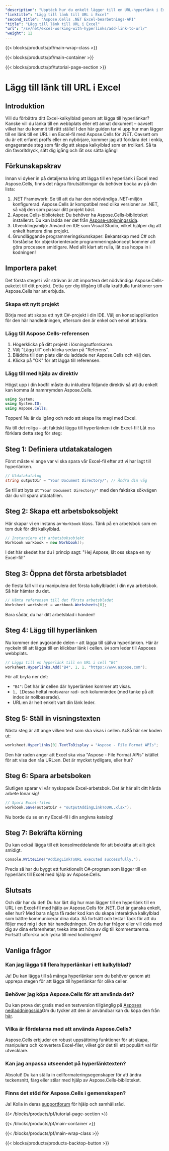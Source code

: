 ```yaml
---
"description": "Upptäck hur du enkelt lägger till en URL-hyperlänk i Excel med Aspose.Cells för .NET med den här detaljerade handledningen. Effektivisera dina kalkylblad."
"linktitle": "Lägg till länk till URL i Excel"
"second_title": "Aspose.Cells .NET Excel-bearbetnings-API"
"title": "Lägg till länk till URL i Excel"
"url": "/sv/net/excel-working-with-hyperlinks/add-link-to-url/"
"weight": 12
---
```


{{< blocks/products/pf/main-wrap-class >}}

{{< blocks/products/pf/main-container >}}

{{< blocks/products/pf/tutorial-page-section >}}

# Lägg till länk till URL i Excel

## Introduktion
Vill du förbättra ditt Excel-kalkylblad genom att lägga till hyperlänkar? Kanske vill du länka till en webbplats eller ett annat dokument – oavsett vilket har du kommit till rätt ställe! I den här guiden tar vi upp hur man lägger till en länk till en URL i en Excel-fil med Aspose.Cells för .NET. Oavsett om du är ett erfaret proffs eller en nybörjare, kommer jag att förklara det i enkla, engagerande steg som får dig att skapa kalkylblad som en trollkarl. Så ta din favoritdryck, sätt dig igång och låt oss sätta igång!
## Förkunskapskrav
Innan vi dyker in på detaljerna kring att lägga till en hyperlänk i Excel med Aspose.Cells, finns det några förutsättningar du behöver bocka av på din lista:
1. .NET Framework: Se till att du har den nödvändiga .NET-miljön konfigurerad. Aspose.Cells är kompatibel med olika versioner av .NET, så välj den som passar ditt projekt bäst.
2. Aspose.Cells-biblioteket: Du behöver ha Aspose.Cells-biblioteket installerat. Du kan ladda ner det från [Aspose-utgivningssida](https://releases.aspose.com/cells/net/).
3. Utvecklingsmiljö: Använd en IDE som Visual Studio, vilket hjälper dig att enkelt hantera dina projekt.
4. Grundläggande programmeringskunskaper: Bekantskap med C# och förståelse för objektorienterade programmeringskoncept kommer att göra processen smidigare.
Med allt klart att rulla, låt oss hoppa in i kodningen!
## Importera paket
Det första steget i vår strävan är att importera det nödvändiga Aspose.Cells-paketet till ditt projekt. Detta ger dig tillgång till alla kraftfulla funktioner som Aspose.Cells har att erbjuda.
### Skapa ett nytt projekt
Börja med att skapa ett nytt C#-projekt i din IDE. Välj en konsolapplikation för den här handledningen, eftersom den är enkel och enkel att köra.
### Lägg till Aspose.Cells-referensen
1. Högerklicka på ditt projekt i lösningsutforskaren.
2. Välj "Lägg till" och klicka sedan på "Referens".
3. Bläddra till den plats där du laddade ner Aspose.Cells och välj den.
4. Klicka på "OK" för att lägga till referensen.
### Lägg till med hjälp av direktiv
Högst upp i din kodfil måste du inkludera följande direktiv så att du enkelt kan komma åt namnrymden Aspose.Cells.
```csharp
using System;
using System.IO;
using Aspose.Cells;
```
Toppen! Nu är du igång och redo att skapa lite magi med Excel.

Nu till det roliga – att faktiskt lägga till hyperlänken i din Excel-fil! Låt oss förklara detta steg för steg:
## Steg 1: Definiera utdatakatalogen
Först måste vi ange var vi ska spara vår Excel-fil efter att vi har lagt till hyperlänken. 
```csharp
// Utdatakatalog
string outputDir = "Your Document Directory/"; // Ändra din väg
```
Se till att byta ut `"Your Document Directory/"` med den faktiska sökvägen där du vill spara utdatafilen. 
## Steg 2: Skapa ett arbetsboksobjekt
Här skapar vi en instans av `Workbook` klass. Tänk på en arbetsbok som en tom duk för ditt kalkylblad.
```csharp
// Instansiera ett arbetsboksobjekt
Workbook workbook = new Workbook();
```
I det här skedet har du i princip sagt: "Hej Aspose, låt oss skapa en ny Excel-fil!"
## Steg 3: Öppna det första arbetsbladet
de flesta fall vill du manipulera det första kalkylbladet i din nya arbetsbok. Så här hämtar du det.
```csharp
// Hämta referensen till det första arbetsbladet
Worksheet worksheet = workbook.Worksheets[0];
```
Bara sådär, du har ditt arbetsblad i handen!
## Steg 4: Lägg till hyperlänken
Nu kommer den avgörande delen – att lägga till själva hyperlänken. Här är nyckeln till att lägga till en klickbar länk i cellen. `B4` som leder till Asposes webbplats.
```csharp
// Lägga till en hyperlänk till en URL i cell "B4"
worksheet.Hyperlinks.Add("B4", 1, 1, "https://www.aspose.com");
```
För att bryta ner det:
- `"B4"`: Det här är cellen där hyperlänken kommer att visas.
- `1, 1`Dessa heltal motsvarar rad- och kolumnindex (med tanke på att index är nollbaserade).
- URL:en är helt enkelt vart din länk leder.
## Steg 5: Ställ in visningstexten
Nästa steg är att ange vilken text som ska visas i cellen. `B4`Så här ser koden ut:
```csharp
worksheet.Hyperlinks[0].TextToDisplay = "Aspose - File Format APIs";
```
Den här raden anger att Excel ska visa "Aspose - File Format APIs" istället för att visa den råa URL:en. Det är mycket tydligare, eller hur?
## Steg 6: Spara arbetsboken
Slutligen sparar vi vår nyskapade Excel-arbetsbok. Det är här allt ditt hårda arbete lönar sig!
```csharp
// Spara Excel-filen
workbook.Save(outputDir + "outputAddingLinkToURL.xlsx");
```
Nu borde du se en ny Excel-fil i din angivna katalog!
## Steg 7: Bekräfta körning
Du kan också lägga till ett konsolmeddelande för att bekräfta att allt gick smidigt.
```csharp
Console.WriteLine("AddingLinkToURL executed successfully.");
```
Precis så har du byggt ett funktionellt C#-program som lägger till en hyperlänk till Excel med hjälp av Aspose.Cells.
## Slutsats
Och där har du det! Du har lärt dig hur man lägger till en hyperlänk till en URL i en Excel-fil med hjälp av Aspose.Cells för .NET. Det är ganska enkelt, eller hur? Med bara några få rader kod kan du skapa interaktiva kalkylblad som bättre kommunicerar dina data. Så fortsätt och testa!
Tack för att du följer med mig i den här handledningen. Om du har frågor eller vill dela med dig av dina erfarenheter, tveka inte att höra av dig till kommentarerna. Fortsätt utforska och lycka till med kodningen!
## Vanliga frågor
### Kan jag lägga till flera hyperlänkar i ett kalkylblad?  
Ja! Du kan lägga till så många hyperlänkar som du behöver genom att upprepa stegen för att lägga till hyperlänkar för olika celler.
### Behöver jag köpa Aspose.Cells för att använda det?  
Du kan prova det gratis med en testversion tillgänglig på [Asposes nedladdningssida](https://releases.aspose.com/)Om du tycker att den är användbar kan du köpa den från [här](https://purchase.aspose.com/buy).
### Vilka är fördelarna med att använda Aspose.Cells?  
Aspose.Cells erbjuder en robust uppsättning funktioner för att skapa, manipulera och konvertera Excel-filer, vilket gör det till ett populärt val för utvecklare.
### Kan jag anpassa utseendet på hyperlänktexten?  
Absolut! Du kan ställa in cellformateringsegenskaper för att ändra teckensnitt, färg eller stilar med hjälp av Aspose.Cells-biblioteket.
### Finns det stöd för Aspose.Cells i gemenskapen?  
Ja! Kolla in deras [supportforum](https://forum.aspose.com/c/cells/9) för hjälp och samhällsråd.

{{< /blocks/products/pf/tutorial-page-section >}}

{{< /blocks/products/pf/main-container >}}

{{< /blocks/products/pf/main-wrap-class >}}

{{< blocks/products/products-backtop-button >}}